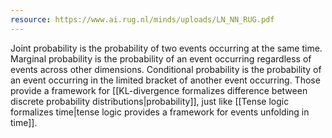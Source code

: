```yaml
---
resource: https://www.ai.rug.nl/minds/uploads/LN_NN_RUG.pdf
---
```


Joint probability is the probability of two events occurring at the same time. Marginal probability is the probability of an event occurring regardless of events across other dimensions. Conditional probability is the probability of an event occurring in the limited bracket of another event occurring. Those provide a framework for [[KL-divergence formalizes difference between discrete probability distributions|probability]], just like [[Tense logic formalizes time|tense logic provides a framework for events unfolding in time]].